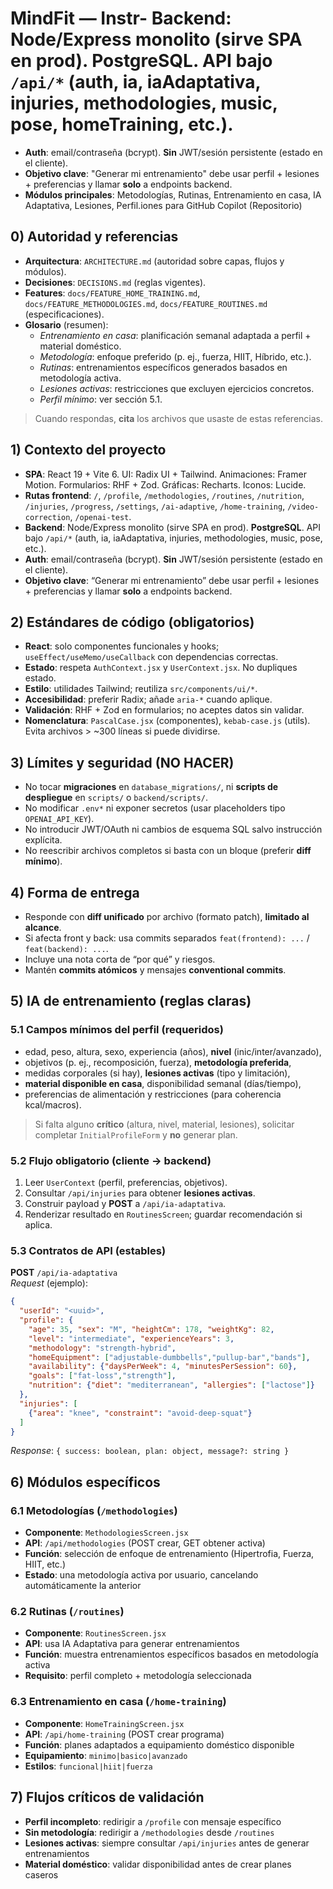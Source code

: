 # MindFit — Instr- **Backend**: Node/Express monolito (sirve SPA en prod). **PostgreSQL**. API bajo `/api/*` (auth, ia, iaAdaptativa, injuries, methodologies, music, pose, homeTraining, etc.).
- **Auth**: email/contraseña (bcrypt). **Sin** JWT/sesión persistente (estado en el cliente).
- **Objetivo clave**: "Generar mi entrenamiento" debe usar perfil + lesiones + preferencias y llamar **solo** a endpoints backend.
- **Módulos principales**: Metodologías, Rutinas, Entrenamiento en casa, IA Adaptativa, Lesiones, Perfil.iones para GitHub Copilot (Repositorio)

## 0) Autoridad y referencias
- **Arquitectura**: `ARCHITECTURE.md` (autoridad sobre capas, flujos y módulos).
- **Decisiones**: `DECISIONS.md` (reglas vigentes).
- **Features**: `docs/FEATURE_HOME_TRAINING.md`, `docs/FEATURE_METHODOLOGIES.md`, `docs/FEATURE_ROUTINES.md` (especificaciones).
- **Glosario** (resumen): 
  - *Entrenamiento en casa*: planificación semanal adaptada a perfil + material doméstico.
  - *Metodología*: enfoque preferido (p. ej., fuerza, HIIT, Híbrido, etc.).
  - *Rutinas*: entrenamientos específicos generados basados en metodología activa.
  - *Lesiones activas*: restricciones que excluyen ejercicios concretos.
  - *Perfil mínimo*: ver sección 5.1.
> Cuando respondas, **cita** los archivos que usaste de estas referencias.

## 1) Contexto del proyecto
- **SPA**: React 19 + Vite 6. UI: Radix UI + Tailwind. Animaciones: Framer Motion. Formularios: RHF + Zod. Gráficas: Recharts. Iconos: Lucide.
- **Rutas frontend**: `/`, `/profile`, `/methodologies`, `/routines`, `/nutrition`, `/injuries`, `/progress`, `/settings`, `/ai-adaptive`, `/home-training`, `/video-correction`, `/openai-test`.
- **Backend**: Node/Express monolito (sirve SPA en prod). **PostgreSQL**. API bajo `/api/*` (auth, ia, iaAdaptativa, injuries, methodologies, music, pose, etc.).
- **Auth**: email/contraseña (bcrypt). **Sin** JWT/sesión persistente (estado en el cliente).
- **Objetivo clave**: “Generar mi entrenamiento” debe usar perfil + lesiones + preferencias y llamar **solo** a endpoints backend.

## 2) Estándares de código (obligatorios)
- **React**: solo componentes funcionales y hooks; `useEffect/useMemo/useCallback` con dependencias correctas.
- **Estado**: respeta `AuthContext.jsx` y `UserContext.jsx`. No dupliques estado.
- **Estilo**: utilidades Tailwind; reutiliza `src/components/ui/*`.
- **Accesibilidad**: preferir Radix; añade `aria-*` cuando aplique.
- **Validación**: RHF + Zod en formularios; no aceptes datos sin validar.
- **Nomenclatura**: `PascalCase.jsx` (componentes), `kebab-case.js` (utils). Evita archivos > ~300 líneas si puede dividirse.

## 3) Límites y seguridad (NO HACER)
- No tocar **migraciones** en `database_migrations/`, ni **scripts de despliegue** en `scripts/` o `backend/scripts/`.
- No modificar `.env*` ni exponer secretos (usar placeholders tipo `OPENAI_API_KEY`).
- No introducir JWT/OAuth ni cambios de esquema SQL salvo instrucción explícita.
- No reescribir archivos completos si basta con un bloque (preferir **diff mínimo**).

## 4) Forma de entrega
- Responde con **diff unificado** por archivo (formato patch), **limitado al alcance**.
- Si afecta front y back: usa commits separados `feat(frontend): ...` / `feat(backend): ...`.
- Incluye una nota corta de “por qué” y riesgos.
- Mantén **commits atómicos** y mensajes **conventional commits**.

## 5) IA de entrenamiento (reglas claras)
### 5.1 Campos mínimos del perfil (requeridos)
- edad, peso, altura, sexo, experiencia (años), **nivel** (inic/inter/avanzado),
- objetivos (p. ej., recomposición, fuerza), **metodología preferida**,
- medidas corporales (si hay), **lesiones activas** (tipo y limitación),
- **material disponible en casa**, disponibilidad semanal (días/tiempo),
- preferencias de alimentación y restricciones (para coherencia kcal/macros).
> Si falta alguno **crítico** (altura, nivel, material, lesiones), solicitar completar `InitialProfileForm` y **no** generar plan.

### 5.2 Flujo obligatorio (cliente → backend)
1. Leer `UserContext` (perfil, preferencias, objetivos).
2. Consultar `/api/injuries` para obtener **lesiones activas**.
3. Construir payload y **POST** a `/api/ia-adaptativa`.
4. Renderizar resultado en `RoutinesScreen`; guardar recomendación si aplica.

### 5.3 Contratos de API (estables)
**POST** `/api/ia-adaptativa`  
_Request_ (ejemplo):
```json
{
  "userId": "<uuid>",
  "profile": {
    "age": 35, "sex": "M", "heightCm": 178, "weightKg": 82,
    "level": "intermediate", "experienceYears": 3,
    "methodology": "strength-hybrid",
    "homeEquipment": ["adjustable-dumbbells","pullup-bar","bands"],
    "availability": {"daysPerWeek": 4, "minutesPerSession": 60},
    "goals": ["fat-loss","strength"],
    "nutrition": {"diet": "mediterranean", "allergies": ["lactose"]}
  },
  "injuries": [
    {"area": "knee", "constraint": "avoid-deep-squat"}
  ]
}
```
_Response_: `{ success: boolean, plan: object, message?: string }`

## 6) Módulos específicos
### 6.1 Metodologías (`/methodologies`)
- **Componente**: `MethodologiesScreen.jsx`
- **API**: `/api/methodologies` (POST crear, GET obtener activa)
- **Función**: selección de enfoque de entrenamiento (Hipertrofia, Fuerza, HIIT, etc.)
- **Estado**: una metodología activa por usuario, cancelando automáticamente la anterior

### 6.2 Rutinas (`/routines`)
- **Componente**: `RoutinesScreen.jsx`
- **API**: usa IA Adaptativa para generar entrenamientos
- **Función**: muestra entrenamientos específicos basados en metodología activa
- **Requisito**: perfil completo + metodología seleccionada

### 6.3 Entrenamiento en casa (`/home-training`)
- **Componente**: `HomeTrainingScreen.jsx`
- **API**: `/api/home-training` (POST crear programa)
- **Función**: planes adaptados a equipamiento doméstico disponible
- **Equipamiento**: `minimo|basico|avanzado`
- **Estilos**: `funcional|hiit|fuerza`

## 7) Flujos críticos de validación
- **Perfil incompleto**: redirigir a `/profile` con mensaje específico
- **Sin metodología**: redirigir a `/methodologies` desde `/routines`
- **Lesiones activas**: siempre consultar `/api/injuries` antes de generar entrenamientos
- **Material doméstico**: validar disponibilidad antes de crear planes caseros
